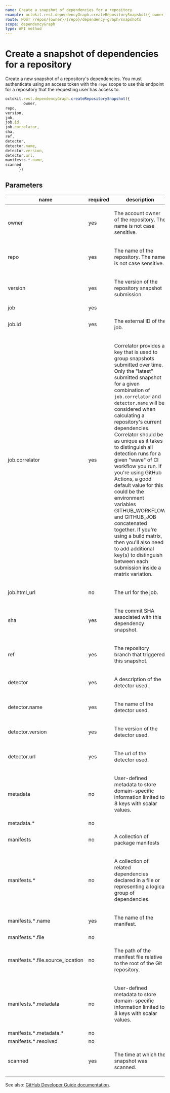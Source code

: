 ```yaml
---
name: Create a snapshot of dependencies for a repository
example: octokit.rest.dependencyGraph.createRepositorySnapshot({ owner, repo, version, job, job.id, job.correlator, sha, ref, detector, detector.name, detector.version, detector.url, manifests.*.name, scanned })
route: POST /repos/{owner}/{repo}/dependency-graph/snapshots
scope: dependencyGraph
type: API method
---
```


# Create a snapshot of dependencies for a repository

Create a new snapshot of a repository's dependencies. You must authenticate using an access token with the `repo` scope to use this endpoint for a repository that the requesting user has access to.

```js
octokit.rest.dependencyGraph.createRepositorySnapshot({
        owner,
repo,
version,
job,
job.id,
job.correlator,
sha,
ref,
detector,
detector.name,
detector.version,
detector.url,
manifests.*.name,
scanned
      })
```

## Parameters

<table>
  <thead>
    <tr>
      <th>name</th>
      <th>required</th>
      <th>description</th>
    </tr>
  </thead>
  <tbody>
    <tr><td>owner</td><td>yes</td><td>

The account owner of the repository. The name is not case sensitive.

</td></tr>
<tr><td>repo</td><td>yes</td><td>

The name of the repository. The name is not case sensitive.

</td></tr>
<tr><td>version</td><td>yes</td><td>

The version of the repository snapshot submission.

</td></tr>
<tr><td>job</td><td>yes</td><td>

</td></tr>
<tr><td>job.id</td><td>yes</td><td>

The external ID of the job.

</td></tr>
<tr><td>job.correlator</td><td>yes</td><td>

Correlator provides a key that is used to group snapshots submitted over time. Only the "latest" submitted snapshot for a given combination of `job.correlator` and `detector.name` will be considered when calculating a repository's current dependencies. Correlator should be as unique as it takes to distinguish all detection runs for a given "wave" of CI workflow you run. If you're using GitHub Actions, a good default value for this could be the environment variables GITHUB_WORKFLOW and GITHUB_JOB concatenated together. If you're using a build matrix, then you'll also need to add additional key(s) to distinguish between each submission inside a matrix variation.

</td></tr>
<tr><td>job.html_url</td><td>no</td><td>

The url for the job.

</td></tr>
<tr><td>sha</td><td>yes</td><td>

The commit SHA associated with this dependency snapshot.

</td></tr>
<tr><td>ref</td><td>yes</td><td>

The repository branch that triggered this snapshot.

</td></tr>
<tr><td>detector</td><td>yes</td><td>

A description of the detector used.

</td></tr>
<tr><td>detector.name</td><td>yes</td><td>

The name of the detector used.

</td></tr>
<tr><td>detector.version</td><td>yes</td><td>

The version of the detector used.

</td></tr>
<tr><td>detector.url</td><td>yes</td><td>

The url of the detector used.

</td></tr>
<tr><td>metadata</td><td>no</td><td>

User-defined metadata to store domain-specific information limited to 8 keys with scalar values.

</td></tr>
<tr><td>metadata.*</td><td>no</td><td>

</td></tr>
<tr><td>manifests</td><td>no</td><td>

A collection of package manifests

</td></tr>
<tr><td>manifests.*</td><td>no</td><td>

A collection of related dependencies declared in a file or representing a logical group of dependencies.

</td></tr>
<tr><td>manifests.*.name</td><td>yes</td><td>

The name of the manifest.

</td></tr>
<tr><td>manifests.*.file</td><td>no</td><td>

</td></tr>
<tr><td>manifests.*.file.source_location</td><td>no</td><td>

The path of the manifest file relative to the root of the Git repository.

</td></tr>
<tr><td>manifests.*.metadata</td><td>no</td><td>

User-defined metadata to store domain-specific information limited to 8 keys with scalar values.

</td></tr>
<tr><td>manifests.*.metadata.*</td><td>no</td><td>

</td></tr>
<tr><td>manifests.*.resolved</td><td>no</td><td>

</td></tr>
<tr><td>scanned</td><td>yes</td><td>

The time at which the snapshot was scanned.

</td></tr>
  </tbody>
</table>

See also: [GitHub Developer Guide documentation](https://docs.github.com/rest/reference/dependency-graph#create-a-snapshot-of-dependencies-for-a-repository).
